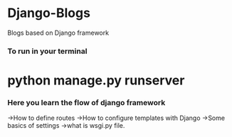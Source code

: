 # Django-Blogs
Blogs based on Django framework

### To run in your terminal 
# python manage.py runserver

### Here you learn the flow of django framework

->How to define routes
->How to configure templates with Django 
->Some basics of settings
->what is wsgi.py file.
